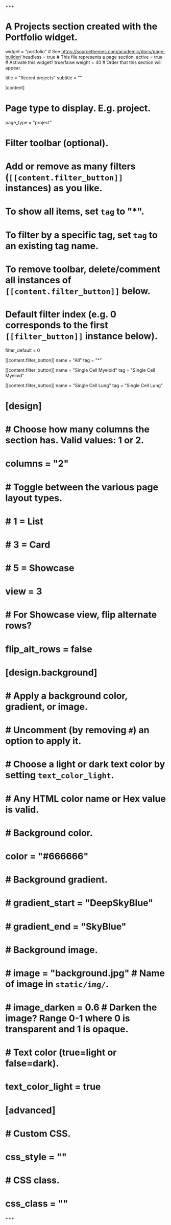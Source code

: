 +++
# A Projects section created with the Portfolio widget.
widget = "portfolio"  # See https://sourcethemes.com/academic/docs/page-builder/
headless = true  # This file represents a page section.
active = true  # Activate this widget? true/false
weight = 40  # Order that this section will appear.

title = "Recent projects"
subtitle = ""

[content]
  # Page type to display. E.g. project.
  page_type = "project"
  
  # Filter toolbar (optional).
  # Add or remove as many filters (`[[content.filter_button]]` instances) as you like.
  # To show all items, set `tag` to "*".
  # To filter by a specific tag, set `tag` to an existing tag name.
  # To remove toolbar, delete/comment all instances of `[[content.filter_button]]` below.
  
  # Default filter index (e.g. 0 corresponds to the first `[[filter_button]]` instance below).
  filter_default = 0
  
  [[content.filter_button]]
    name = "All"
    tag = "*"
  
  [[content.filter_button]]
    name = "Single Cell Myeloid"
    tag = "Single Cell Myeloid"
  
  [[content.filter_button]]
    name = "Single Cell Lung"
    tag = "Single Cell Lung"

# [design]
#   # Choose how many columns the section has. Valid values: 1 or 2.
#   columns = "2"
# 
#   # Toggle between the various page layout types.
#   #   1 = List
#   #   3 = Card
#   #   5 = Showcase
#   view = 3
# 
#   # For Showcase view, flip alternate rows?
#   flip_alt_rows = false
# 
# [design.background]
#   # Apply a background color, gradient, or image.
#   #   Uncomment (by removing `#`) an option to apply it.
#   #   Choose a light or dark text color by setting `text_color_light`.
#   #   Any HTML color name or Hex value is valid.
#   
#   # Background color.
#   color = "#666666"
#   
#   # Background gradient.
#   # gradient_start = "DeepSkyBlue"
#   # gradient_end = "SkyBlue"
#   
#   # Background image.
#   # image = "background.jpg"  # Name of image in `static/img/`.
#   # image_darken = 0.6  # Darken the image? Range 0-1 where 0 is transparent and 1 is opaque.
# 
#   # Text color (true=light or false=dark).
#   text_color_light = true
#   
# [advanced]
#  # Custom CSS. 
#  css_style = ""
#  
#  # CSS class.
#  css_class = ""
+++

